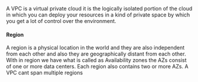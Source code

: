 A VPC is a virtual private cloud it is the logically isolated portion of the cloud in which you can deploy your resources in a kind of private space by which you get a lot of control over the environment.

#### Region
A region is a physical location in the world and they are also independent from each other and also they are geographically distant from each other. With in region we have what is called as Availability zones the AZs consist of one or more data centers. Each region also contains two or more AZs.
A VPC cant span multiple regions